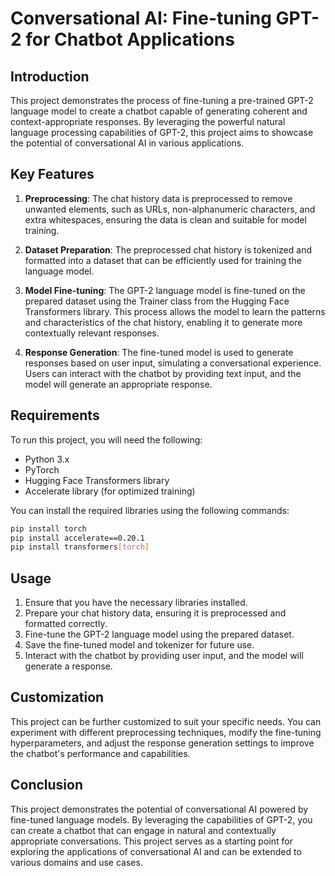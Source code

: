 # Conversational AI: Fine-tuning GPT-2 for Chatbot Applications

## Introduction
This project demonstrates the process of fine-tuning a pre-trained GPT-2 language model to create a chatbot capable of generating coherent and context-appropriate responses. By leveraging the powerful natural language processing capabilities of GPT-2, this project aims to showcase the potential of conversational AI in various applications.

## Key Features
1. **Preprocessing**: The chat history data is preprocessed to remove unwanted elements, such as URLs, non-alphanumeric characters, and extra whitespaces, ensuring the data is clean and suitable for model training.

2. **Dataset Preparation**: The preprocessed chat history is tokenized and formatted into a dataset that can be efficiently used for training the language model.

3. **Model Fine-tuning**: The GPT-2 language model is fine-tuned on the prepared dataset using the Trainer class from the Hugging Face Transformers library. This process allows the model to learn the patterns and characteristics of the chat history, enabling it to generate more contextually relevant responses.

4. **Response Generation**: The fine-tuned model is used to generate responses based on user input, simulating a conversational experience. Users can interact with the chatbot by providing text input, and the model will generate an appropriate response.

## Requirements
To run this project, you will need the following:
- Python 3.x
- PyTorch
- Hugging Face Transformers library
- Accelerate library (for optimized training)

You can install the required libraries using the following commands:

```bash
pip install torch
pip install accelerate==0.20.1
pip install transformers[torch]
```

## Usage
1. Ensure that you have the necessary libraries installed.
2. Prepare your chat history data, ensuring it is preprocessed and formatted correctly.
3. Fine-tune the GPT-2 language model using the prepared dataset.
4. Save the fine-tuned model and tokenizer for future use.
5. Interact with the chatbot by providing user input, and the model will generate a response.

## Customization
This project can be further customized to suit your specific needs. You can experiment with different preprocessing techniques, modify the fine-tuning hyperparameters, and adjust the response generation settings to improve the chatbot's performance and capabilities.

## Conclusion
This project demonstrates the potential of conversational AI powered by fine-tuned language models. By leveraging the capabilities of GPT-2, you can create a chatbot that can engage in natural and contextually appropriate conversations. This project serves as a starting point for exploring the applications of conversational AI and can be extended to various domains and use cases.
